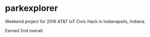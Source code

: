 # parkexplorer

Weekend project for 2016 AT&T IoT Civic Hack in Indianapolis, Indiana.

Earned 2nd overall.
